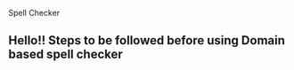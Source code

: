 Spell Checker

Hello!!
Steps to be followed before using Domain based spell checker
-----------------------------------------
